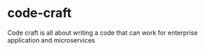 # code-craft
Code craft is all about writing a code that can work for enterprise application and microservices
